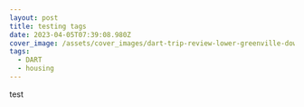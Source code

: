 ```yaml
---
layout: post
title: testing tags
date: 2023-04-05T07:39:08.980Z
cover_image: /assets/cover_images/dart-trip-review-lower-greenville-downtown-garland.webp
tags:
  - DART
  - housing
---
```

test